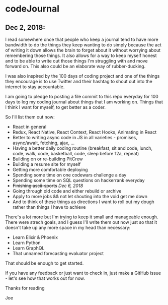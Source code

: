 # codeJournal

## Dec 2, 2018:

I read somewhere once that people who keep a journal tend to have more bandwidth to do the things they keep wanting to do simply because the act of writing it down allows the brain to forget about it without worrying about remembering those things. It also allows for a way to keep myself honest and to be able to write out those things I'm struggling with and move forward on. This also could be an elaborate way of rubber-ducking.

I was also inspired by the 100 days of coding project and one of the things they encourage is to use Twitter and their hashtag to shout out into the internet to stay accountable.

I am going to pledge to posting a file commit to this repo everyday for 100 days to log my coding journal about things that I am working on. Things that I think I want for myself, to get better as a coder.


So I'll list them out now:

- React in general
- Redux, React Native, React Context, React Hooks, Animating in React
- Better to writing async code in JS in all varieties - promises, async/await, fetching, ajax, ...
- Having a better daily coding routine (breakfast, sit and code, lunch, code, walk, code, basketball, code, sleep before 12a, repeat)
- Building on or re-building PitCrew
- Building a resume site for myself
- Getting more comfortable deploying
- Spending some time on one codewars challenge a day
- Spending some time on SQL questions on hackerrank everyday
- ~~Finishing ascii-sports~~ *Dec 6, 2018*
- Going through old code and either rebuild or archive
- Apply to more jobs && not let shouting into the void get me down
- And to think of these things as directions I want to roll out my dough rather than things I have to achieve

There's a lot more but I'm trying to keep it small and manageable enough. There were strech goals, and I guess I'll write them out now just so that it doesn't take up any more space in my head than necessary:

- Learn Elixir & Phoenix
- Learn Python
- Learn GraphQL
- That unnamed forecasting evaluator project

That should be enough to get started.

If you have any feedback or just want to check in, just make a GitHub issue - let's see how that works out for now.

Thanks for reading


Joe

